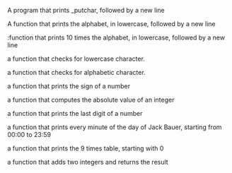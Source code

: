 A program that prints _putchar, followed by a new line

A function that prints the alphabet, in lowercase, followed by a new line

:function that prints 10 times the alphabet, in lowercase, followed by a new line

a function that checks for lowercase character.

a function that checks for alphabetic character.

a function that prints the sign of a number

a function that computes the absolute value of an integer

a function that prints the last digit of a number

a function that prints every minute of the day of Jack Bauer, starting from 00:00 to 23:59

a function that prints the 9 times table, starting with 0

a function that adds two integers and returns the result
